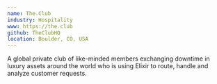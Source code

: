 ```yaml
---
name: The.Club
industry: Hospitality
www: https://the.club
github: TheClubHQ
location: Boulder, CO, USA
---
```

A global private club of like-minded members exchanging downtime in luxury assets around the world who is using Elixir to route, handle and analyze customer requests. 
